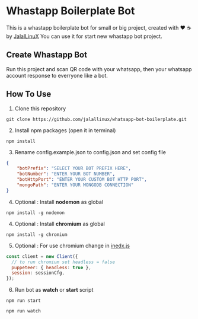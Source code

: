 # Whastapp Boilerplate Bot

This is a whastapp boilerplate bot for small or big project, created with ❤️ ☕ by [JalalLinuX](https://jalallinux.ir)
You can use it for start new whastapp bot project.

## Create Whastapp Bot

Run this project and scan QR code with your whatsapp, then your whatsapp account response to everryone like a bot.

## How To Use

1. Clone this repository

```
git clone https://github.com/jalallinux/whatsapp-bot-boilerplate.git
```

2. Install npm packages (open it in terminal)

```
npm install
```

3. Rename config.example.json to config.json and set config file

```json
{
    "botPrefix": "SELECT YOUR BOT PREFIX HERE",
    "botNumber": "ENTER YOUR BOT NUMBER",
    "botHttpPort": "ENTER YOUR CUSTOM BOT HTTP PORT",
    "mongoPath": "ENTER YOUR MONGODB CONNECTION"
}
```

4. Optional : Install **nodemon** as global

```
npm install -g nodemon
```

4. Optional : Install **chromium** as global

```
npm install -g chromium
```

5. Optional : For use chromium change in [inedx.js](https://github.com/jalallinux/whatsapp-bot-boilerplate/blob/master/index.js#L16)
```js
const client = new Client({
  // to run chromium set headless = false
  puppeteer: { headless: true },
  session: sessionCfg,
});
```

6. Run bot as **watch** or **start** script

```
npm run start
```

```
npm run watch
```

